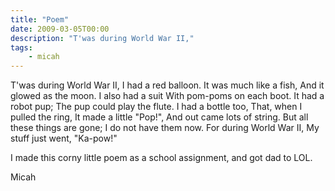 ```yaml
---
title: "Poem"
date: 2009-03-05T00:00
description: "T'was during World War II,"
tags: 
    - micah
---
```


T'was during World War II,
I had a red balloon.
It was much like a fish,
And it glowed as the moon.
I also had a suit
With pom-poms on each boot.
It had a robot pup;
The pup could play the flute.
I had a bottle too,
That, when I pulled the ring,
It made a little "Pop!",
And out came lots of string.
But all these things are gone;
I do not have them now.
For during World War II,
My stuff just went, "Ka-pow!"

I made this corny little poem as a school assignment, and got dad to LOL.

Micah
